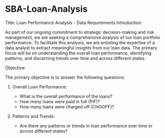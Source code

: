 # SBA-Loan-Analysis

Title: Loan Performance Analysis - Data Requirements
Introduction:

  As part of our ongoing commitment to strategic decision-making and risk management, we are seeking a comprehensive analysis of our loan portfolio   performance. To facilitate this analysis, we are enlisting the expertise of a data analyst to extract meaningful insights from our loan data. The primary focus will be on understanding the overall loan performance, identifying patterns, and discerning trends over time and across different states.

Objective:

  The primary objective is to answer the following questions:

1. Overall Loan Performance:
   
    - What is the overall performance of the loans?
    - How many loans were paid in full (PIF)?
    - How many loans were charged off (CHGOFF)?
    
2. Patterns and Trends:
    - Are there any patterns or trends in loan performance over time or across different states?

